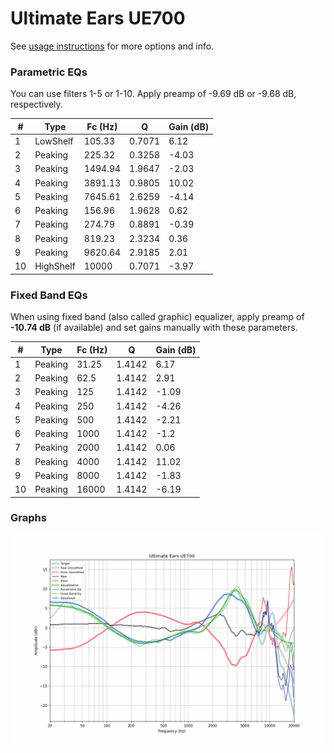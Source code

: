 # Ultimate Ears UE700
See [usage instructions](https://github.com/jaakkopasanen/AutoEq#usage) for more options and info.

### Parametric EQs
You can use filters 1-5 or 1-10. Apply preamp of -9.69 dB or -9.68 dB, respectively.

|   # | Type      |   Fc (Hz) |      Q |   Gain (dB) |
|-----|-----------|-----------|--------|-------------|
|   1 | LowShelf  |    105.33 | 0.7071 |        6.12 |
|   2 | Peaking   |    225.32 | 0.3258 |       -4.03 |
|   3 | Peaking   |   1494.94 | 1.9647 |       -2.03 |
|   4 | Peaking   |   3891.13 | 0.9805 |       10.02 |
|   5 | Peaking   |   7645.61 | 2.6259 |       -4.14 |
|   6 | Peaking   |    156.96 | 1.9628 |        0.62 |
|   7 | Peaking   |    274.79 | 0.8891 |       -0.39 |
|   8 | Peaking   |    819.23 | 2.3234 |        0.36 |
|   9 | Peaking   |   9620.64 | 2.9185 |        2.01 |
|  10 | HighShelf |  10000    | 0.7071 |       -3.97 |

### Fixed Band EQs
When using fixed band (also called graphic) equalizer, apply preamp of **-10.74 dB** (if available) and set gains manually with these parameters.

|   # | Type    |   Fc (Hz) |      Q |   Gain (dB) |
|-----|---------|-----------|--------|-------------|
|   1 | Peaking |     31.25 | 1.4142 |        6.17 |
|   2 | Peaking |     62.5  | 1.4142 |        2.91 |
|   3 | Peaking |    125    | 1.4142 |       -1.09 |
|   4 | Peaking |    250    | 1.4142 |       -4.26 |
|   5 | Peaking |    500    | 1.4142 |       -2.21 |
|   6 | Peaking |   1000    | 1.4142 |       -1.2  |
|   7 | Peaking |   2000    | 1.4142 |        0.06 |
|   8 | Peaking |   4000    | 1.4142 |       11.02 |
|   9 | Peaking |   8000    | 1.4142 |       -1.83 |
|  10 | Peaking |  16000    | 1.4142 |       -6.19 |

### Graphs
![](./Ultimate%20Ears%20UE700.png)
